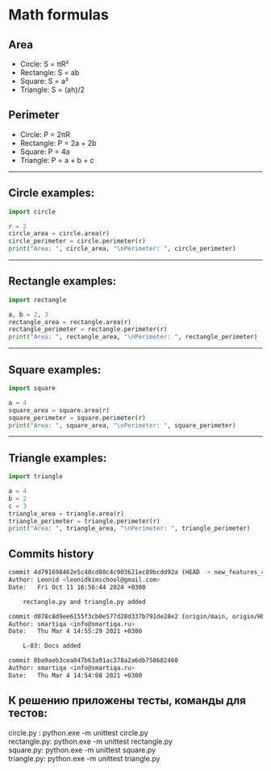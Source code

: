 # Math formulas
## Area
- Circle: S = πR²
- Rectangle: S = ab
- Square: S = a²
- Triangle: S = (ah)/2

## Perimeter
- Circle: P = 2πR
- Rectangle: P = 2a + 2b
- Square: P = 4a
- Triangle: P = a + b + c
___

## Circle examples:
```python
import circle

r = 2
circle_area = circle.area(r)
circle_perimeter = circle.perimeter(r)
print("Area: ", circle_area, "\nPerimeter: ", circle_perimeter)
```
___
## Rectangle examples:
```python
import rectangle

a, b = 2, 3
rectangle_area = rectangle.area(r)
rectangle_perimeter = rectangle.perimeter(r)
print("Area: ", rectangle_area, "\nPerimeter: ", rectangle_perimeter)
```
___
## Square examples:
```python
import square

a = 4
square_area = square.area(r)
square_perimeter = square.perimeter(r)
print("Area: ", square_area, "\nPerimeter: ", square_perimeter)
```
___
## Triangle examples:
```python
import triangle

a = 4
b = 2
c = 3
triangle_area = triangle.area(r)
triangle_perimeter = triangle.perimeter(r)
print("Area: ", triangle_area, "\nPerimeter: ", triangle_perimeter)
```


## Commits history
```bash
commit 4d791698462e5c40cd80c4c903621ec89bcdd92a (HEAD -> new_features_408770)
Author: Leonid <leonidkimschool@gmail.com>
Date:   Fri Oct 11 16:56:44 2024 +0300

    rectangle.py and triangle.py added

commit d078c8d9ee6155f3cb0e577d28d337b791de28e2 (origin/main, origin/HEAD, main)
Author: smartiqa <info@smartiqa.ru>
Date:   Thu Mar 4 14:55:29 2021 +0300

    L-03: Docs added

commit 8ba9aeb3cea847b63a91ac378a2a6db758682460
Author: smartiqa <info@smartiqa.ru>
Date:   Thu Mar 4 14:54:08 2021 +0300
```

## К решению приложены тесты, команды для тестов:
circle.py : python.exe -m unittest circle.py\
rectangle.py: python.exe -m unittest rectangle.py\
square.py: python.exe -m unittest square.py\
triangle.py: python.exe -m unittest triangle.py